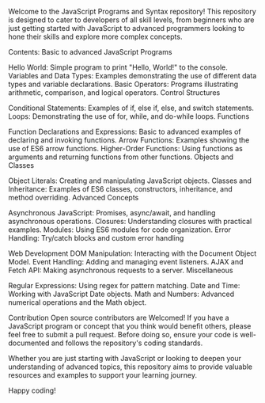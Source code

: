 Welcome to the JavaScript Programs and Syntax repository! This repository is designed to cater to developers of all skill levels, from beginners who are just getting started with JavaScript to advanced programmers looking to hone their skills and explore more complex concepts.

Contents:
Basic to advanced JavaScript Programs

Hello World: Simple program to print "Hello, World!" to the console.
Variables and Data Types: Examples demonstrating the use of different data types and variable declarations.
Basic Operators: Programs illustrating arithmetic, comparison, and logical operators.
Control Structures

Conditional Statements: Examples of if, else if, else, and switch statements.
Loops: Demonstrating the use of for, while, and do-while loops.
Functions

Function Declarations and Expressions: Basic to advanced examples of declaring and invoking functions.
Arrow Functions: Examples showing the use of ES6 arrow functions.
Higher-Order Functions: Using functions as arguments and returning functions from other functions.
Objects and Classes

Object Literals: Creating and manipulating JavaScript objects.
Classes and Inheritance: Examples of ES6 classes, constructors, inheritance, and method overriding.
Advanced Concepts

Asynchronous JavaScript: Promises, async/await, and handling asynchronous operations.
Closures: Understanding closures with practical examples.
Modules: Using ES6 modules for code organization.
Error Handling: Try/catch blocks and custom error handling

Web Development
DOM Manipulation: Interacting with the Document Object Model.
Event Handling: Adding and managing event listeners.
AJAX and Fetch API: Making asynchronous requests to a server.
Miscellaneous

Regular Expressions: Using regex for pattern matching.
Date and Time: Working with JavaScript Date objects.
Math and Numbers: Advanced numerical operations and the Math object.

Contribution
Open source contributors are Welcomed! If you have a JavaScript program or concept that you think would benefit others, please feel free to submit a pull request. Before doing so, ensure your code is well-documented and follows the repository's coding standards.

Whether you are just starting with JavaScript or looking to deepen your understanding of advanced topics, this repository aims to provide valuable resources and examples to support your learning journey. 

Happy coding!

